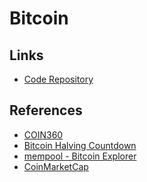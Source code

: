 # Bitcoin

<!--
Trezor Model T
Ledger Nano S

https://app.pluralsight.com/library/courses/bitcoin-decentralized-technology/table-of-contents
https://app.pluralsight.com/guides/the-cryptography-of-bitcoin

https://linkedin.com/learning/search?entityType=COURSE&keywords=bitcoin

https://www.youtube.com/watch?v=A2KufQupz78
-->

## Links

- [Code Repository](https://github.com/bitcoin/bitcoin)

## References

- [COIN360](https://coin360.com)
- [Bitcoin Halving Countdown](https://coinmarketcap.com/halving/bitcoin/)
- [mempool - Bitcoin Explorer](https://mempool.space/)
- [CoinMarketCap](https://coinmarketcap.com/)
